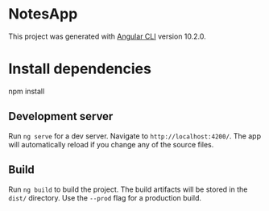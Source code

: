 # NotesApp

This project was generated with [Angular CLI](https://github.com/angular/angular-cli) version 10.2.0.

# Install dependencies
npm install

## Development server

Run `ng serve` for a dev server. Navigate to `http://localhost:4200/`. The app will automatically reload if you change any of the source files.

## Build

Run `ng build` to build the project. The build artifacts will be stored in the `dist/` directory. Use the `--prod` flag for a production build.
